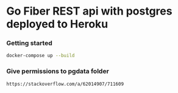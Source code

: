 # Go Fiber REST api with postgres deployed to Heroku

### Getting started
```bash
docker-compose up --build
```

### Give permissions to pgdata folder
```bash
https://stackoverflow.com/a/62014907/711609
```